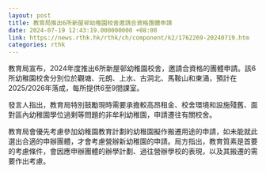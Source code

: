 ```yaml
---
layout: post
title: 教育局推出6所新屋邨幼稚園校舍邀請合資格團體申請
date: 2024-07-19 12:43:19.000000000 +08:00
link: https://news.rthk.hk/rthk/ch/component/k2/1762269-20240719.htm
categories: rthk
---
```


教育局宣布，2024年度推出6所新屋邨幼稚園校舍，邀請合資格的團體申請。該6所幼稚園校舍分別位於觀塘、元朗、上水、古洞北、馬鞍山和東涌，預計在2025/2026年落成，每所提供6至9間課室。

發言人指出，教育局特別鼓勵現時需要承擔較高昂租金、校舍環境和設施殘舊、面對區內幼稚園學位過剩等問題的非牟利幼稚園，申請遷往有關校舍。

教育局會優先考慮參加幼稚園教育計劃的幼稚園擬作搬遷用途的申請，如未能就此選出合適的申辦團體，才會考慮營辦新幼稚園的申請。局方指出，教育質素是首要的考慮條件，會因應申辦團體的辦學計劃、過往營辦學校的表現，以及其搬遷的需要作出考慮。
